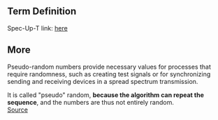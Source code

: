 ## Term Definition

Spec-Up-T link: <a href='https://weboftrust.github.io/WOT-terms/docs/glossary/pseudo-random-number'>here</a>

## More

Pseudo-random numbers provide necessary values for processes that require randomness, such as creating test signals or for synchronizing sending and receiving devices in a spread spectrum transmission. 

It is called "pseudo" random, **because the algorithm can repeat the sequence**, and the numbers are thus not entirely random.  
[Source](https://www.pcmag.com/encyclopedia/term/pseudo-random-numbers)